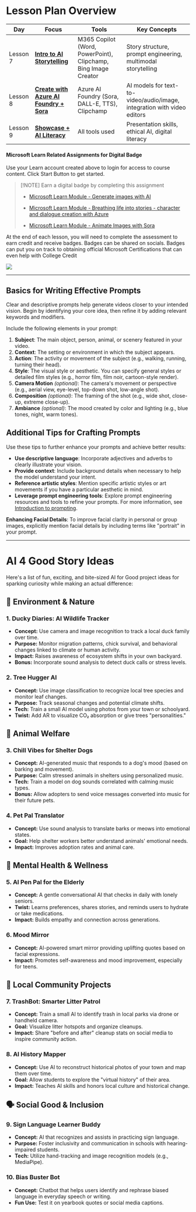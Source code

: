 # Lesson Plan Overview  
  
| Day      | Focus                                   | Tools                                                                 | Key Concepts                                                                                               |  
|----------|-----------------------------------------|----------------------------------------------------------------------|------------------------------------------------------------------------------------------------------------|  
| Lesson 7 | [**Intro to AI Storytelling**](lesson7/README.md)            | M365 Copilot (Word, PowerPoint), Clipchamp, Bing Image Creator       | Story structure, prompt engineering, multimodal storytelling                                              |  
| Lesson 8 | [**Create with Azure AI Foundry + Sora**](lesson8/README.md) | Azure AI Foundry (Sora, DALL-E, TTS), Clipchamp                      | AI models for text-to-video/audio/image, integration with video editors                                   |  
| Lesson 9 | [**Showcase + AI Literacy**](lesson9/README.md)              | All tools used                                                       | Presentation skills, ethical AI, digital literacy                                                          |  


#### Microsoft Learn Related Assignments for Digital Badge

Use your Learn account created above to login for access to course content. Click Start Button to get started.

> [!NOTE] Earn a digital badge by completing this assignment 
> 
> * [Microsoft Learn Module - Generate images with AI](https://learn.microsoft.com/en-us/training/modules/generate-images-azure-openai/?source=recommendations)
>
> * [Microsoft Learn Module - Breathing life into stories - character and dialogue creation with Azure](https://learn.microsoft.com/en-us/training/modules/breathing-life-into-stories/)
> 
> * [Microsoft Learn Module - Animate Images with Sora](https://learn.microsoft.com/en-us/training/modules/animate-impossible/?source=recommendations)

At the end of each lesson, you will need to complete the assessment to earn credit and receive badges. Badges can be shared on socials. Badges can put you on track to obtaining official Microsoft Certifications that can even help with College Credit

![](https://raw.githubusercontent.com/BSMP-Coders/advanced-intro-githubcopilot/main/media/lesson-completion.png)


---



## Basics for Writing Effective Prompts

Clear and descriptive prompts help generate videos closer to your intended vision. Begin by identifying your core idea, then refine it by adding relevant keywords and modifiers.

Include the following elements in your prompt:

1. **Subject**: The main object, person, animal, or scenery featured in your video.
2. **Context**: The setting or environment in which the subject appears.
3. **Action**: The activity or movement of the subject (e.g., walking, running, turning their head).
4. **Style**: The visual style or aesthetic. You can specify general styles or detailed film styles (e.g., horror film, film noir, cartoon-style render).
5. **Camera Motion** *(optional)*: The camera's movement or perspective (e.g., aerial view, eye-level, top-down shot, low-angle shot).
6. **Composition** *(optional)*: The framing of the shot (e.g., wide shot, close-up, extreme close-up).
7. **Ambiance** *(optional)*: The mood created by color and lighting (e.g., blue tones, night, warm tones).

## Additional Tips for Crafting Prompts

Use these tips to further enhance your prompts and achieve better results:

- **Use descriptive language**: Incorporate adjectives and adverbs to clearly illustrate your vision.
- **Provide context**: Include background details when necessary to help the model understand your intent.
- **Reference artistic styles**: Mention specific artistic styles or art movements if you have a particular aesthetic in mind.
- **Leverage prompt engineering tools**: Explore prompt engineering resources and tools to refine your prompts. For more information, see [Introduction to prompting](#).

**Enhancing Facial Details**: To improve facial clarity in personal or group images, explicitly mention facial details by including terms like "portrait" in your prompt.


----
# AI 4 Good Story Ideas <!-- {docsify-ignore-all} -->

Here's a list of fun, exciting, and bite-sized AI for Good project ideas for sparking curiosity while making an actual difference:

## 🐣 Environment & Nature

### 1. Ducky Diaries: AI Wildlife Tracker
- **Concept:** Use camera and image recognition to track a local duck family over time.
- **Purpose:** Monitor migration patterns, chick survival, and behavioral changes linked to climate or human activity.
- **Impact:** Raises awareness of ecosystem shifts in your own backyard.
- **Bonus:** Incorporate sound analysis to detect duck calls or stress levels.

### 2. Tree Hugger AI
- **Concept:** Use image classification to recognize local tree species and monitor leaf changes.
- **Purpose:** Track seasonal changes and potential climate shifts.
- **Tech:** Train a small AI model using photos from your town or schoolyard.
- **Twist:** Add AR to visualize CO₂ absorption or give trees "personalities."

## 🐶 Animal Welfare

### 3. Chill Vibes for Shelter Dogs
- **Concept:** AI-generated music that responds to a dog's mood (based on barking and movement).
- **Purpose:** Calm stressed animals in shelters using personalized music.
- **Tech:** Train a model on dog sounds correlated with calming music types.
- **Bonus:** Allow adopters to send voice messages converted into music for their future pets.

### 4. Pet Pal Translator
- **Concept:** Use sound analysis to translate barks or meows into emotional states.
- **Goal:** Help shelter workers better understand animals' emotional needs.
- **Impact:** Improves adoption rates and animal care.

## 🧠 Mental Health & Wellness

### 5. AI Pen Pal for the Elderly
- **Concept:** A gentle conversational AI that checks in daily with lonely seniors.
- **Twist:** Learns preferences, shares stories, and reminds users to hydrate or take medications.
- **Impact:** Builds empathy and connection across generations.

### 6. Mood Mirror
- **Concept:** AI-powered smart mirror providing uplifting quotes based on facial expressions.
- **Impact:** Promotes self-awareness and mood improvement, especially for teens.

## 🧽 Local Community Projects

### 7. TrashBot: Smarter Litter Patrol
- **Concept:** Train a small AI to identify trash in local parks via drone or handheld camera.
- **Goal:** Visualize litter hotspots and organize cleanups.
- **Impact:** Share "before and after" cleanup stats on social media to inspire community action.

### 8. AI History Mapper
- **Concept:** Use AI to reconstruct historical photos of your town and map them over time.
- **Goal:** Allow students to explore the "virtual history" of their area.
- **Impact:** Teaches AI skills and honors local culture and historical change.

## 🗣️ Social Good & Inclusion

### 9. Sign Language Learner Buddy
- **Concept:** AI that recognizes and assists in practicing sign language.
- **Purpose:** Foster inclusivity and communication in schools with hearing-impaired students.
- **Tech:** Utilize hand-tracking and image recognition models (e.g., MediaPipe).

### 10. Bias Buster Bot
- **Concept:** Chatbot that helps users identify and rephrase biased language in everyday speech or writing.
- **Fun Use:** Test it on yearbook quotes or social media captions.

